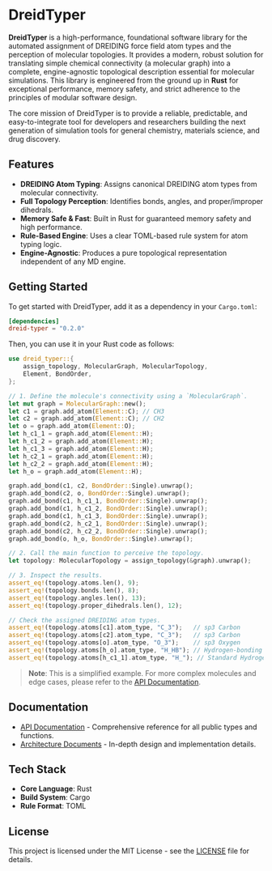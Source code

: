 # DreidTyper

**DreidTyper** is a high-performance, foundational software library for the automated assignment of DREIDING force field atom types and the perception of molecular topologies. It provides a modern, robust solution for translating simple chemical connectivity (a molecular graph) into a complete, engine-agnostic topological description essential for molecular simulations. This library is engineered from the ground up in **Rust** for exceptional performance, memory safety, and strict adherence to the principles of modular software design.

The core mission of DreidTyper is to provide a reliable, predictable, and easy-to-integrate tool for developers and researchers building the next generation of simulation tools for general chemistry, materials science, and drug discovery.

## Features

- **DREIDING Atom Typing**: Assigns canonical DREIDING atom types from molecular connectivity.
- **Full Topology Perception**: Identifies bonds, angles, and proper/improper dihedrals.
- **Memory Safe & Fast**: Built in Rust for guaranteed memory safety and high performance.
- **Rule-Based Engine**: Uses a clear TOML-based rule system for atom typing logic.
- **Engine-Agnostic**: Produces a pure topological representation independent of any MD engine.

## Getting Started

To get started with DreidTyper, add it as a dependency in your `Cargo.toml`:

```toml
[dependencies]
dreid-typer = "0.2.0"
```

Then, you can use it in your Rust code as follows:

```rust
use dreid_typer::{
    assign_topology, MolecularGraph, MolecularTopology,
    Element, BondOrder,
};

// 1. Define the molecule's connectivity using a `MolecularGraph`.
let mut graph = MolecularGraph::new();
let c1 = graph.add_atom(Element::C); // CH3
let c2 = graph.add_atom(Element::C); // CH2
let o = graph.add_atom(Element::O);
let h_c1_1 = graph.add_atom(Element::H);
let h_c1_2 = graph.add_atom(Element::H);
let h_c1_3 = graph.add_atom(Element::H);
let h_c2_1 = graph.add_atom(Element::H);
let h_c2_2 = graph.add_atom(Element::H);
let h_o = graph.add_atom(Element::H);

graph.add_bond(c1, c2, BondOrder::Single).unwrap();
graph.add_bond(c2, o, BondOrder::Single).unwrap();
graph.add_bond(c1, h_c1_1, BondOrder::Single).unwrap();
graph.add_bond(c1, h_c1_2, BondOrder::Single).unwrap();
graph.add_bond(c1, h_c1_3, BondOrder::Single).unwrap();
graph.add_bond(c2, h_c2_1, BondOrder::Single).unwrap();
graph.add_bond(c2, h_c2_2, BondOrder::Single).unwrap();
graph.add_bond(o, h_o, BondOrder::Single).unwrap();

// 2. Call the main function to perceive the topology.
let topology: MolecularTopology = assign_topology(&graph).unwrap();

// 3. Inspect the results.
assert_eq!(topology.atoms.len(), 9);
assert_eq!(topology.bonds.len(), 8);
assert_eq!(topology.angles.len(), 13);
assert_eq!(topology.proper_dihedrals.len(), 12);

// Check the assigned DREIDING atom types.
assert_eq!(topology.atoms[c1].atom_type, "C_3");   // sp3 Carbon
assert_eq!(topology.atoms[c2].atom_type, "C_3");   // sp3 Carbon
assert_eq!(topology.atoms[o].atom_type, "O_3");    // sp3 Oxygen
assert_eq!(topology.atoms[h_o].atom_type, "H_HB"); // Hydrogen-bonding Hydrogen
assert_eq!(topology.atoms[h_c1_1].atom_type, "H_"); // Standard Hydrogen
```

> **Note**: This is a simplified example. For more complex molecules and edge cases, please refer to the [API Documentation](https://docs.rs/dreid-typer).

## Documentation

- [API Documentation](https://docs.rs/dreid-typer) - Comprehensive reference for all public types and functions.
- [Architecture Documents](docs/ARCHITECTURE.md) - In-depth design and implementation details.

## Tech Stack

- **Core Language**: Rust
- **Build System**: Cargo
- **Rule Format**: TOML

## License

This project is licensed under the MIT License - see the [LICENSE](LICENSE) file for details.
